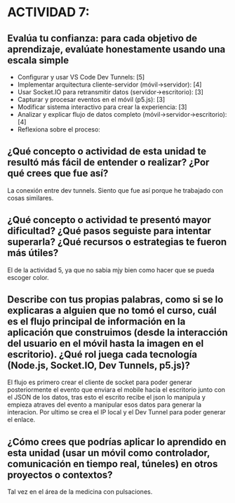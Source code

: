 # ACTIVIDAD 7:
## Evalúa tu confianza: para cada objetivo de aprendizaje, evalúate honestamente usando una escala simple
* Configurar y usar VS Code Dev Tunnels: [5]
* Implementar arquitectura cliente-servidor (móvil->servidor): [4]
* Usar Socket.IO para retransmitir datos (servidor->escritorio): [3]
* Capturar y procesar eventos en el móvil (p5.js): [3]
* Modificar sistema interactivo para crear la experiencia: [3]
* Analizar y explicar flujo de datos completo (móvil->servidor->escritorio): [4]
* Reflexiona sobre el proceso:
## ¿Qué concepto o actividad de esta unidad te resultó más fácil de entender o realizar? ¿Por qué crees que fue así?
La conexión entre dev tunnels. Siento que fue así porque he trabajado con cosas similares. 
## ¿Qué concepto o actividad te presentó mayor dificultad? ¿Qué pasos seguiste para intentar superarla? ¿Qué recursos o estrategias te fueron más útiles?
El de la actividad 5, ya que no sabia mjy bien como hacer que se pueda escoger color.
## Describe con tus propias palabras, como si se lo explicaras a alguien que no tomó el curso, cuál es el flujo principal de información en la aplicación que construimos (desde la interacción del usuario en el móvil hasta la imagen en el escritorio). ¿Qué rol juega cada tecnología (Node.js, Socket.IO, Dev Tunnels, p5.js)?
El flujo es primero crear el cliente de socket para poder generar posteriormente el evento que enviara el mobile hacia el escritorio junto con el JSON de los datos, tras esto el escrito recibe el json lo manipula y empieza atraves del evento a manipular esos datos para generar la interacion. Por ultimo se crea el IP local y el Dev Tunnel para poder generar el enlace. 
## ¿Cómo crees que podrías aplicar lo aprendido en esta unidad (usar un móvil como controlador, comunicación en tiempo real, túneles) en otros proyectos o contextos?
Tal vez en el área de la medicina con pulsaciones. 
